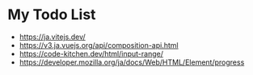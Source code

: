 # My Todo List

- https://ja.vitejs.dev/
- https://v3.ja.vuejs.org/api/composition-api.html
- https://code-kitchen.dev/html/input-range/
- https://developer.mozilla.org/ja/docs/Web/HTML/Element/progress
